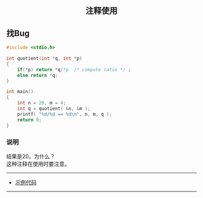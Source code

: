<h2 align="center">注释使用</h2>


## 找Bug

```cpp
#include <stdio.h>

int quotient(int *q, int *p)
{
	if(*p) return *q/*p  /* compute ratio */ ;
	else return *q;
}

int main()
{
    int n = 20, m = 4;
    int q = quotient( &n, &m );
    printf( "%d/%d == %d\n", n, m, q );
    return 0;
}
```

### 说明
结果是20，为什么？<br>
这种注释在使用时要注意。

---
* [示例代码](../../source/bug602/source/main.cpp)
---
